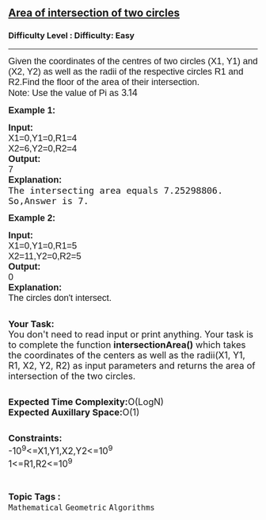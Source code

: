 <h2><a href="https://www.geeksforgeeks.org/problems/area-of-intersection-of-two-circles0653/1?page=11&status=unsolved&sortBy=accuracy">Area of intersection of two circles</a></h2><h3>Difficulty Level : Difficulty: Easy</h3><hr><div class="problems_problem_content__Xm_eO"><p><span style="font-size:18px"><span style="font-family:arial,helvetica,sans-serif">Given the coordinates of the centres of two circles (X1, Y1) and (X2, Y2) as well as the radii of the respective circles R1 and R2.Find the floor of the area of their intersection.</span><br>
<span style="font-family:arial,helvetica,sans-serif">Note:&nbsp;Use the value of Pi as </span>3.14</span></p>

<p><span style="font-size:18px"><strong><span style="font-family:arial,helvetica,sans-serif">Example 1:</span></strong></span></p>

<pre><span style="font-size:18px"><span style="font-family:arial,helvetica,sans-serif"><strong>Input:</strong>
X1=0,Y1=0,R1=4</span><span style="font-family:arial,helvetica,sans-serif">
X2=6,Y2=0,R2=4
<strong>Output:</strong>
7
<strong>Explanation:</strong>
</span>The intersecting area equals 7.25298806.
So,Answer is 7.</span></pre>

<p><span style="font-size:18px"><strong><span style="font-family:arial,helvetica,sans-serif">Example 2:</span></strong></span></p>

<pre><span style="font-size:18px"><span style="font-family:arial,helvetica,sans-serif"><strong>Input:</strong>
X1=0,Y1=0,R1=5</span><span style="font-family:arial,helvetica,sans-serif">
X2=11,Y2=0,R2=5
<strong>Output:</strong>
0
<strong>Explanation:</strong>
The circles don't intersect.</span></span></pre>

<p><br>
<span style="font-size:18px"><strong>Your Task:</strong><br>
You don't need to read input or print anything. Your task is to complete the function <strong>intersectionArea()</strong> which takes the coordinates of the centers as well as the radii(X1, Y1, R1, X2, Y2, R2) as input parameters and returns the area of intersection of the two circles.</span></p>

<p><br>
<span style="font-size:18px"><strong>Expected Time Complexity:</strong>O(LogN)<br>
<strong>Expected Auxillary Space:</strong>O(1)</span></p>

<p><br>
<span style="font-size:18px"><strong>Constraints:</strong><br>
-10<sup>9</sup>&lt;=X1,Y1,X2,Y2&lt;=10<sup>9</sup><br>
1&lt;=R1,R2&lt;=10<sup>9</sup></span></p>
</div><br><p><span style=font-size:18px><strong>Topic Tags : </strong><br><code>Mathematical</code>&nbsp;<code>Geometric</code>&nbsp;<code>Algorithms</code>&nbsp;